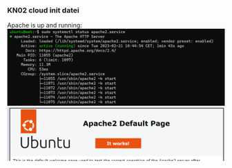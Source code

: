 ### KN02 cloud init datei

Apache is up and running:
![systemctl](/KN02/sysctl-apache.png)
![siteIsRunning](/KN02/apache.png)


